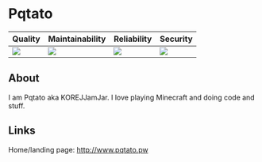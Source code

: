 # Pqtato
| Quality | Maintainability | Reliability | Security |
| ------- | --------------- | ----------- | -------- |
| ![](https://sonarcloud.io/api/project_badges/measure?project=pqtatopw_pqtatopw&metric=alert_status) | ![](https://sonarcloud.io/api/project_badges/measure?project=pqtatopw_pqtatopw&metric=sqale_rating) | ![](https://sonarcloud.io/api/project_badges/measure?project=pqtatopw_pqtatopw&metric=reliability_rating) | ![](https://sonarcloud.io/api/project_badges/measure?project=pqtatopw_pqtatopw&metric=security_rating) |
## About
I am Pqtato aka KOREJJamJar. I love playing Minecraft and doing code and stuff.
## Links
Home/landing page: http://www.pqtato.pw
